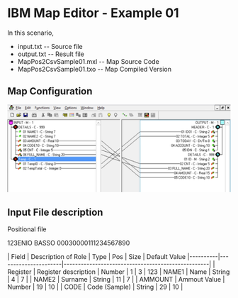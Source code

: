 # IBM Map Editor - Example 01

In this scenario, 

* input.txt -- Source file
* output.txt -- Result file
* MapPos2CsvSample01.mxl -- Map Source Code
* MapPos2CsvSample01.txo -- Map Compiled Version

## Map Configuration

![Current Map](map-pos-to-csv-ex01-main.png)


## Input File description

Positional file 

123ENIO   BASSO  00030000111234567890

| Field    | Description of Role  | Type   | Pos | Size | Default Value 
|----------|----------------------|---------------------------------------------------|
| Register | Register description | Number |   1 |    3 | 123
| NAME1    | Name                 | String |   4 |    7 |
| NAME2    | Surname              | String |  11 |    7 |
| AMMOUNT  | Ammout Value         | Number |  19 |   10 |
| CODE     | Code (Sample)        | String |  29 |   10 |
